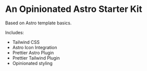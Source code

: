 # An Opinionated Astro Starter Kit

Based on Astro template basics.

Includes:

- Tailwind CSS
- Astro Icon Integration
- Prettier Astro Plugin
- Prettier Tailwind Plugin
- Opinionated styling
